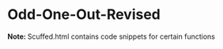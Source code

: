 # Odd-One-Out-Revised
<p> <strong>Note: </strong>Scuffed.html contains code snippets for certain functions </p>
